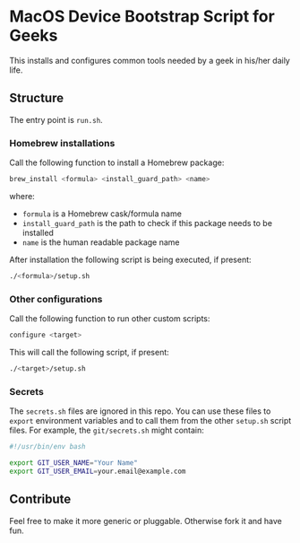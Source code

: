 # MacOS Device Bootstrap Script for Geeks

This installs and configures common tools needed by a geek in his/her daily life.

## Structure

The entry point is `run.sh`.

### Homebrew installations

Call the following function to install a Homebrew package:

```bash
brew_install <formula> <install_guard_path> <name>
```

where:

- `formula` is a Homebrew cask/formula name
- `install_guard_path` is the path to check if this package needs to be installed
- `name` is the human readable package name

After installation the following script is being executed, if present:

```bash
./<formula>/setup.sh
```

### Other configurations

Call the following function to run other custom scripts:

```bash
configure <target>
```

This will call the following script, if present:

```bash
./<target>/setup.sh
```

### Secrets

The `secrets.sh` files are ignored in this repo. You can use these files to `export` environment variables and to call
them from the other `setup.sh` script files. For example, the `git/secrets.sh` might contain:

```bash
#!/usr/bin/env bash

export GIT_USER_NAME="Your Name"
export GIT_USER_EMAIL=your.email@example.com
```

## Contribute

Feel free to make it more generic or pluggable. Otherwise fork it and have fun.
